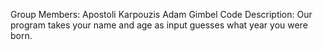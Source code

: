 Group Members:
Apostoli Karpouzis
Adam Gimbel
Code Description:
Our program takes your name and age as input guesses what year you were born.